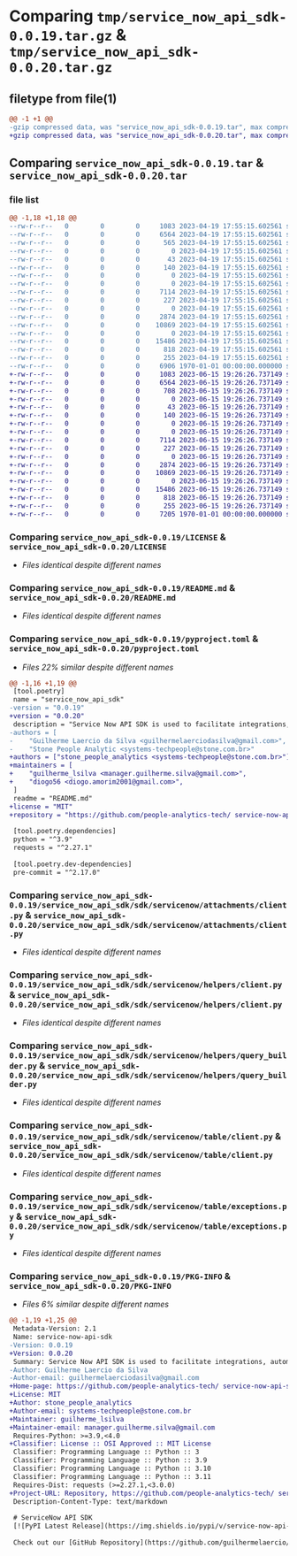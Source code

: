 # Comparing `tmp/service_now_api_sdk-0.0.19.tar.gz` & `tmp/service_now_api_sdk-0.0.20.tar.gz`

## filetype from file(1)

```diff
@@ -1 +1 @@
-gzip compressed data, was "service_now_api_sdk-0.0.19.tar", max compression
+gzip compressed data, was "service_now_api_sdk-0.0.20.tar", max compression
```

## Comparing `service_now_api_sdk-0.0.19.tar` & `service_now_api_sdk-0.0.20.tar`

### file list

```diff
@@ -1,18 +1,18 @@
--rw-r--r--   0        0        0     1083 2023-04-19 17:55:15.602561 service_now_api_sdk-0.0.19/LICENSE
--rw-r--r--   0        0        0     6564 2023-04-19 17:55:15.602561 service_now_api_sdk-0.0.19/README.md
--rw-r--r--   0        0        0      565 2023-04-19 17:55:15.602561 service_now_api_sdk-0.0.19/pyproject.toml
--rw-r--r--   0        0        0        0 2023-04-19 17:55:15.602561 service_now_api_sdk-0.0.19/service_now_api_sdk/__init__.py
--rw-r--r--   0        0        0       43 2023-04-19 17:55:15.602561 service_now_api_sdk-0.0.19/service_now_api_sdk/exceptions.py
--rw-r--r--   0        0        0      140 2023-04-19 17:55:15.602561 service_now_api_sdk-0.0.19/service_now_api_sdk/sdk/__init__.py
--rw-r--r--   0        0        0        0 2023-04-19 17:55:15.602561 service_now_api_sdk-0.0.19/service_now_api_sdk/sdk/servicenow/__init__.py
--rw-r--r--   0        0        0        0 2023-04-19 17:55:15.602561 service_now_api_sdk-0.0.19/service_now_api_sdk/sdk/servicenow/attachments/__init__.py
--rw-r--r--   0        0        0     7114 2023-04-19 17:55:15.602561 service_now_api_sdk-0.0.19/service_now_api_sdk/sdk/servicenow/attachments/client.py
--rw-r--r--   0        0        0      227 2023-04-19 17:55:15.602561 service_now_api_sdk-0.0.19/service_now_api_sdk/sdk/servicenow/attachments/exceptions.py
--rw-r--r--   0        0        0        0 2023-04-19 17:55:15.602561 service_now_api_sdk-0.0.19/service_now_api_sdk/sdk/servicenow/helpers/__init__.py
--rw-r--r--   0        0        0     2874 2023-04-19 17:55:15.602561 service_now_api_sdk-0.0.19/service_now_api_sdk/sdk/servicenow/helpers/client.py
--rw-r--r--   0        0        0    10869 2023-04-19 17:55:15.602561 service_now_api_sdk-0.0.19/service_now_api_sdk/sdk/servicenow/helpers/query_builder.py
--rw-r--r--   0        0        0        0 2023-04-19 17:55:15.602561 service_now_api_sdk-0.0.19/service_now_api_sdk/sdk/servicenow/table/__init__.py
--rw-r--r--   0        0        0    15486 2023-04-19 17:55:15.602561 service_now_api_sdk-0.0.19/service_now_api_sdk/sdk/servicenow/table/client.py
--rw-r--r--   0        0        0      818 2023-04-19 17:55:15.602561 service_now_api_sdk-0.0.19/service_now_api_sdk/sdk/servicenow/table/exceptions.py
--rw-r--r--   0        0        0      255 2023-04-19 17:55:15.602561 service_now_api_sdk-0.0.19/service_now_api_sdk/settings.py
--rw-r--r--   0        0        0     6906 1970-01-01 00:00:00.000000 service_now_api_sdk-0.0.19/PKG-INFO
+-rw-r--r--   0        0        0     1083 2023-06-15 19:26:26.737149 service_now_api_sdk-0.0.20/LICENSE
+-rw-r--r--   0        0        0     6564 2023-06-15 19:26:26.737149 service_now_api_sdk-0.0.20/README.md
+-rw-r--r--   0        0        0      708 2023-06-15 19:26:26.737149 service_now_api_sdk-0.0.20/pyproject.toml
+-rw-r--r--   0        0        0        0 2023-06-15 19:26:26.737149 service_now_api_sdk-0.0.20/service_now_api_sdk/__init__.py
+-rw-r--r--   0        0        0       43 2023-06-15 19:26:26.737149 service_now_api_sdk-0.0.20/service_now_api_sdk/exceptions.py
+-rw-r--r--   0        0        0      140 2023-06-15 19:26:26.737149 service_now_api_sdk-0.0.20/service_now_api_sdk/sdk/__init__.py
+-rw-r--r--   0        0        0        0 2023-06-15 19:26:26.737149 service_now_api_sdk-0.0.20/service_now_api_sdk/sdk/servicenow/__init__.py
+-rw-r--r--   0        0        0        0 2023-06-15 19:26:26.737149 service_now_api_sdk-0.0.20/service_now_api_sdk/sdk/servicenow/attachments/__init__.py
+-rw-r--r--   0        0        0     7114 2023-06-15 19:26:26.737149 service_now_api_sdk-0.0.20/service_now_api_sdk/sdk/servicenow/attachments/client.py
+-rw-r--r--   0        0        0      227 2023-06-15 19:26:26.737149 service_now_api_sdk-0.0.20/service_now_api_sdk/sdk/servicenow/attachments/exceptions.py
+-rw-r--r--   0        0        0        0 2023-06-15 19:26:26.737149 service_now_api_sdk-0.0.20/service_now_api_sdk/sdk/servicenow/helpers/__init__.py
+-rw-r--r--   0        0        0     2874 2023-06-15 19:26:26.737149 service_now_api_sdk-0.0.20/service_now_api_sdk/sdk/servicenow/helpers/client.py
+-rw-r--r--   0        0        0    10869 2023-06-15 19:26:26.737149 service_now_api_sdk-0.0.20/service_now_api_sdk/sdk/servicenow/helpers/query_builder.py
+-rw-r--r--   0        0        0        0 2023-06-15 19:26:26.737149 service_now_api_sdk-0.0.20/service_now_api_sdk/sdk/servicenow/table/__init__.py
+-rw-r--r--   0        0        0    15486 2023-06-15 19:26:26.737149 service_now_api_sdk-0.0.20/service_now_api_sdk/sdk/servicenow/table/client.py
+-rw-r--r--   0        0        0      818 2023-06-15 19:26:26.737149 service_now_api_sdk-0.0.20/service_now_api_sdk/sdk/servicenow/table/exceptions.py
+-rw-r--r--   0        0        0      255 2023-06-15 19:26:26.737149 service_now_api_sdk-0.0.20/service_now_api_sdk/settings.py
+-rw-r--r--   0        0        0     7205 1970-01-01 00:00:00.000000 service_now_api_sdk-0.0.20/PKG-INFO
```

### Comparing `service_now_api_sdk-0.0.19/LICENSE` & `service_now_api_sdk-0.0.20/LICENSE`

 * *Files identical despite different names*

### Comparing `service_now_api_sdk-0.0.19/README.md` & `service_now_api_sdk-0.0.20/README.md`

 * *Files identical despite different names*

### Comparing `service_now_api_sdk-0.0.19/pyproject.toml` & `service_now_api_sdk-0.0.20/pyproject.toml`

 * *Files 22% similar despite different names*

```diff
@@ -1,16 +1,19 @@
 [tool.poetry]
 name = "service_now_api_sdk"
-version = "0.0.19"
+version = "0.0.20"
 description = "Service Now API SDK is used to facilitate integrations, automations and also code reuse"
-authors = [
-    "Guilherme Laercio da Silva <guilhermelaerciodasilva@gmail.com>",
-    "Stone People Analytic <systems-techpeople@stone.com.br>"
+authors = ["stone_people_analytics <systems-techpeople@stone.com.br>"]
+maintainers = [
+    "guilherme_lsilva <manager.guilherme.silva@gmail.com>",
+    "diogo56 <diogo.amorim2001@gmail.com>",
 ]
 readme = "README.md"
+license = "MIT"
+repository = "https://github.com/people-analytics-tech/ service-now-api-sdk"
 
 [tool.poetry.dependencies]
 python = "^3.9"
 requests = "^2.27.1"
 
 [tool.poetry.dev-dependencies]
 pre-commit = "^2.17.0"
```

### Comparing `service_now_api_sdk-0.0.19/service_now_api_sdk/sdk/servicenow/attachments/client.py` & `service_now_api_sdk-0.0.20/service_now_api_sdk/sdk/servicenow/attachments/client.py`

 * *Files identical despite different names*

### Comparing `service_now_api_sdk-0.0.19/service_now_api_sdk/sdk/servicenow/helpers/client.py` & `service_now_api_sdk-0.0.20/service_now_api_sdk/sdk/servicenow/helpers/client.py`

 * *Files identical despite different names*

### Comparing `service_now_api_sdk-0.0.19/service_now_api_sdk/sdk/servicenow/helpers/query_builder.py` & `service_now_api_sdk-0.0.20/service_now_api_sdk/sdk/servicenow/helpers/query_builder.py`

 * *Files identical despite different names*

### Comparing `service_now_api_sdk-0.0.19/service_now_api_sdk/sdk/servicenow/table/client.py` & `service_now_api_sdk-0.0.20/service_now_api_sdk/sdk/servicenow/table/client.py`

 * *Files identical despite different names*

### Comparing `service_now_api_sdk-0.0.19/service_now_api_sdk/sdk/servicenow/table/exceptions.py` & `service_now_api_sdk-0.0.20/service_now_api_sdk/sdk/servicenow/table/exceptions.py`

 * *Files identical despite different names*

### Comparing `service_now_api_sdk-0.0.19/PKG-INFO` & `service_now_api_sdk-0.0.20/PKG-INFO`

 * *Files 6% similar despite different names*

```diff
@@ -1,19 +1,25 @@
 Metadata-Version: 2.1
 Name: service-now-api-sdk
-Version: 0.0.19
+Version: 0.0.20
 Summary: Service Now API SDK is used to facilitate integrations, automations and also code reuse
-Author: Guilherme Laercio da Silva
-Author-email: guilhermelaerciodasilva@gmail.com
+Home-page: https://github.com/people-analytics-tech/ service-now-api-sdk
+License: MIT
+Author: stone_people_analytics
+Author-email: systems-techpeople@stone.com.br
+Maintainer: guilherme_lsilva
+Maintainer-email: manager.guilherme.silva@gmail.com
 Requires-Python: >=3.9,<4.0
+Classifier: License :: OSI Approved :: MIT License
 Classifier: Programming Language :: Python :: 3
 Classifier: Programming Language :: Python :: 3.9
 Classifier: Programming Language :: Python :: 3.10
 Classifier: Programming Language :: Python :: 3.11
 Requires-Dist: requests (>=2.27.1,<3.0.0)
+Project-URL: Repository, https://github.com/people-analytics-tech/ service-now-api-sdk
 Description-Content-Type: text/markdown
 
 # ServiceNow API SDK
 [![PyPI Latest Release](https://img.shields.io/pypi/v/service-now-api-sdk.svg)](https://pypi.org/project/service-now-api-sdk/)
 
 Check out our [GitHub Repository](https://github.com/guilhermelaercio/service_now_api_sdk)!
```


